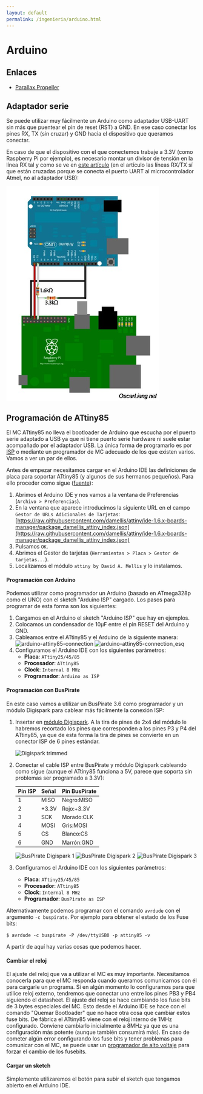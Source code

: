 ```yaml
---
layout: default
permalink: /ingenieria/arduino.html
---
```


# Arduino

## Enlaces

* [Parallax Propeller](https://www.parallax.com/microcontrollers/propeller)

## Adaptador serie

Se puede utilizar muy fácilmente un Arduino como adaptador USB-UART sin más que puentear el pin de reset (RST) a GND. En ese caso conectar los pines RX, TX (sin cruzar) y GND hacia el dispositivo que queramos conectar.

En caso de que el dispositivo con el que conectemos trabaje a 3.3V (como Raspberry Pi por ejemplo), es necesario montar un divisor de tensión en la línea RX tal y como se ve en [este artículo](https://oscarliang.com/raspberry-pi-and-arduino-connected-serial-gpio/) (en el artículo las líneas RX/TX sí que están cruzadas porque se conecta el puerto UART al microcontrolador Atmel, no al adaptador USB):

![arduino-raspberry-pi-serial-connect](/images/pages/arduino-raspberry-pi-serial-connect-schematics.jpg)

## Programación de ATtiny85

El MC ATtiny85 no lleva el bootloader de Arduino que escucha por el puerto serie adaptado a USB ya que ni tiene puerto serie hardware ni suele estar acompañado por el adaptador USB. La única forma de programarlo es por [ISP](https://en.wikipedia.org/wiki/In-system_programming) o mediante un programador de MC adecuado de los que existen varios. Vamos a ver un par de ellos.

Antes de empezar necesitamos cargar en el Arduino IDE las definiciones de placa para soportar ATtiny85 (y algunos de sus hermanos pequeños). Para ello proceder como sigue ([fuente](http://highlowtech.org/?p=1695)):

1. Abrimos el Arduino IDE y nos vamos a la ventana de Preferencias (`Archivo > Preferencias`).
2. En la ventana que aparece introducimos la siguiente URL en el campo `Gestor de URLs Adicionales de Tarjetas`: [https://raw.githubusercontent.com/damellis/attiny/ide-1.6.x-boards-manager/package_damellis_attiny_index.json](https://raw.githubusercontent.com/damellis/attiny/ide-1.6.x-boards-manager/package_damellis_attiny_index.json)
3. Pulsamos `OK`.
4. Abrimos el Gestor de tarjetas (`Herramientas > Placa > Gestor de tarjetas...`).
5. Localizamos el módulo `attiny by David A. Mellis` y lo instalamos.

#### Programación con Arduino

Podemos utilizar como programador un Arduino (basado en ATmega328p como el UNO) con el sketch "Arduino ISP" cargado. Los pasos para programar de esta forma son los siguientes:

1. Cargamos en el Arduino el sketch "Arduino ISP" que hay en ejemplos.
2. Colocamos un condensador de 10μF entre el pin RESET del Arduino y GND.
3. Cableamos entre el ATtiny85 y el Arduino de la siguiente manera:
    ![arduino-attiny85-connection](/images/pages/attiny85-arduino-isp.png)
    ![arduino-attiny85-connection_esq](/images/pages/attiny85-arduino-isp_esq.png)
4. Configuramos el Arduino IDE con los siguientes parámetros:
    * **Placa**: `ATtiny25/45/85`
    * **Procesador**: `ATtiny85`
    * **Clock**: `Internal 8 MHz`
    * **Programador**: `Arduino as ISP`

#### Programación con BusPirate

En este caso vamos a utilizar un BusPirate 3.6 como programador y un módulo Digispark para cablear más fácilmente la conexión ISP:

1. Insertar en [módulo Digispark](https://es.aliexpress.com/item/606895785.html). A la tira de pines de 2x4 del módulo le habremos recortado los pines que corresponden a los pines P3 y P4 del ATtiny85, ya que de esta forma la tira de pines se convierte en un conector ISP de 6 pines estándar.

    ![Digispark trimmed](/images/pages/arduino/digispark_trim.jpg)

2. Conectar el cable ISP entre BusPirate y módulo Digispark cableando como sigue (aunque el ATtiny85 funciona a 5V, parece que soporta sin problemas ser programado a 3.3V):

    |Pin ISP|Señal|Pin BusPirate|
    |:------|:----|:------------|
    |1|MISO|Negro:MISO|
    |2|+3.3V|Rojo:+3.3V|
    |3|SCK|Morado:CLK|
    |4|MOSI|Gris:MOSI|
    |5|CS|Blanco:CS|
    |6|GND|Marrón:GND|

    ![BusPirate Digispark 1](/images/pages/arduino/buspirate_digispark_1.jpg)
    ![BusPirate Digispark 2](/images/pages/arduino/buspirate_digispark_2.jpg)
    ![BusPirate Digispark 3](/images/pages/arduino/buspirate_digispark_3.jpg)

3. Configuramos el Arduino IDE con los siguientes parámetros:
    * **Placa**: `ATtiny25/45/85`
    * **Procesador**: `ATtiny85`
    * **Clock**: `Internal 8 MHz`
    * **Programador**: `BusPirate as ISP`

Alternativamente podemos programar con el comando `avrdude` con el argumento `-c buspirate`. Por ejemplo para obtener el estado de los Fuse bits:

```
$ avrdude -c buspirate -P /dev/ttyUSB0 -p attiny85 -v
```

A partir de aquí hay varias cosas que podemos hacer.

#### Cambiar el reloj

El ajuste del reloj que va a utilizar el MC es muy importante. Necesitamos conocerla para que el MC responda cuando queramos comunicarnos con él para cargarle un programa. Si en algún momento lo configuramos para que utilice reloj externo, tendremos que conectar uno entre los pines PB3 y PB4 siguiendo el datasheet. El ajuste del reloj se hace cambiando los fuse bits de 3 bytes especiales del MC. Esto desde el Arduino IDE se hace con el comando "Quemar Bootloader" que no hace otra cosa que cambiar estos fuse bits. De fábrica el ATtiny85 viene con el reloj interno de 1MHz configurado. Conviene cambiarlo inicialmente a 8MHz ya que es una configuración más potente (aunque también consumirá más). En caso de cometer algún error configurando los fuse bits y tener problemas para comunicar con el MC, se puede usar un [programador de alto voltaje](/electronica/modulos.html#attiny-high-voltage-programmer) para forzar el cambio de los fusebits.

#### Cargar un sketch

Simplemente utilizaremos el botón para subir el sketch que tengamos abierto en el Arduino IDE.
